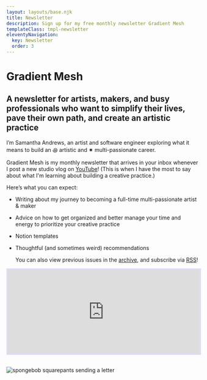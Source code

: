 ```yaml
---
layout: layouts/base.njk
title: Newsletter
description: Sign up for my free monthly newsletter Gradient Mesh
templateClass: tmpl-newsletter
eleventyNavigation:
  key: Newsletter
  order: 3
---
```


<h1><span class="gradient__text">Gradient Mesh</span></h1>

## A newsletter for artists, makers, and busy professionals who want to simplify their lives, pave their own path, and create an artistic practice

I’m Samantha Andrews, an artist and software engineer exploring what it means to build an ꩜ artistic and ✷ multi-passionate career.

Gradient Mesh is my monthly newsletter that arrives in your inbox whenever I post a new studio vlog on [YouTube](https://www.youtube.com/channel/UCbcCvBx9JnqcR7CRaozgg-A)! (This is when I have the most to say about what I'm learning about building a creative practice.)

Here’s what you can expect:

- Writing about my journey to becoming a full-time multi-passionate artist & maker
- Advice on how to get organized and better manage your time and energy to prioritize your creative practice
- Notion templates
- Thoughtful (and sometimes weird) recommendations

  You can also view previous issues in the [archive](https://buttondown.email/samantha-andrews/archive), and subscribe via [RSS](https://buttondown.email/samantha-andrews/rss)!

<iframe
  scrolling="no"
  style="width:100%!important;height:220px;border:3px #e2dafe solid; !important"
  src="https://buttondown.email/samantha-andrews?as_embed=true"
>
</iframe>
<br />
<br />

![spongebob squarepants sending a letter](https://media.giphy.com/media/efyEShk2FJ9X2Kpd7V/giphy.gif)
